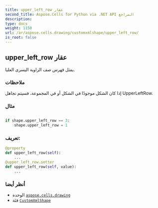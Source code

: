 ```yaml
---
title: upper_left_row عقار
second_title: Aspose.Cells for Python via .NET API المراجع
description:
type: docs
weight: 1150
url: /ar/aspose.cells.drawing/customxmlshape/upper_left_row/
is_root: false
---
```

##  upper_left_row عقار

يمثل فهرس صف الزاوية اليسرى العليا.

###  ملاحظات

إذا كان الشكل موجودًا في الشكل أو في المجموعة، فسيتم تجاهل UpperLeftRow.

###  مثال

```python

if shape.upper_left_row == 3:
    shape.upper_left_row = 1

```
###  تعريف:
```python
@property
def upper_left_row(self):
    ...
@upper_left_row.setter
def upper_left_row(self, value):
    ...
```

###  أنظر أيضا
* الوحدة [`aspose.cells.drawing`](../../)
* فئة [`CustomXmlShape`](/cells/python-net/ar/aspose.cells.drawing/customxmlshape)
